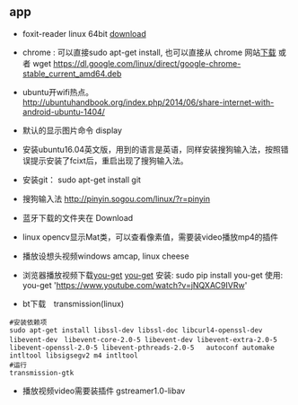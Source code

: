 ## app
- foxit-reader linux 64bit [download](https://www.foxitsoftware.com/products/pdf-reader/)
- chrome : 可以直接sudo apt-get install, 也可以直接从 chrome 网站[下载](https://www.chrome64bit.com/)
    或者 wget https://dl.google.com/linux/direct/google-chrome-stable_current_amd64.deb
    
- ubuntu开wifi热点。 http://ubuntuhandbook.org/index.php/2014/06/share-internet-with-android-ubuntu-1404/
- 默认的显示图片命令  display
- 安装ubuntu16.04英文版，用到的语言是英语，同样安装搜狗输入法，按照错误提示安装了fcixt后，重启出现了搜狗输入法。
- 安装git： sudo apt-get install git
- 搜狗输入法  http://pinyin.sogou.com/linux/?r=pinyin
- 蓝牙下载的文件夹在 Download
- linux opencv显示Mat类，可以查看像素值，需要装video播放mp4的插件
- 播放设想头视频windows amcap, linux cheese
- 浏览器播放视频下载[you-get](https://you-get.org/#you-get)
    [you-get](https://www.zhihu.com/question/51714507)
    安装: sudo pip install you-get
    使用: you-get 'https://www.youtube.com/watch?v=jNQXAC9IVRw'




- bt下载　transmission(linux)
```shell
#安装依赖项
sudo apt-get install libssl-dev libssl-doc libcurl4-openssl-dev libevent-dev　libevent-core-2.0-5 libevent-dev libevent-extra-2.0-5 libevent-openssl-2.0-5 libevent-pthreads-2.0-5   autoconf automake intltool libsigsegv2 m4 intltool
#运行
transmission-gtk
```
- 播放视频video需要装插件
gstreamer1.0-libav